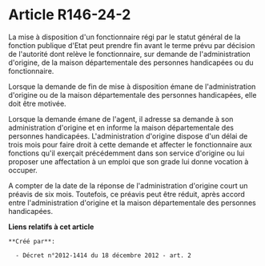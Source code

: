 # Article R146-24-2

La mise à disposition d'un fonctionnaire régi par le statut général de la fonction publique d'Etat peut prendre fin avant le
terme prévu par décision de l'autorité dont relève le fonctionnaire, sur demande de l'administration d'origine, de la maison
départementale des personnes handicapées ou du fonctionnaire.

Lorsque la demande de fin de mise à disposition émane de l'administration d'origine ou de la maison départementale des
personnes handicapées, elle doit être motivée.

Lorsque la demande émane de l'agent, il adresse sa demande à son administration d'origine et en informe la maison
départementale des personnes handicapées. L'administration d'origine dispose d'un délai de trois mois pour faire droit à
cette demande et affecter le fonctionnaire aux fonctions qu'il exerçait précédemment dans son service d'origine ou lui
proposer une affectation à un emploi que son grade lui donne vocation à occuper.

A compter de la date de la réponse de l'administration d'origine court un préavis de six mois. Toutefois, ce préavis peut
être réduit, après accord entre l'administration d'origine et la maison départementale des personnes handicapées.

**Liens relatifs à cet article**

	**Créé par**:

	  - Décret n°2012-1414 du 18 décembre 2012 - art. 2
